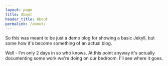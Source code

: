 ```yaml
---
layout: page
title: About
header_title: About
permalink: /about/
---
```


So this was meant to be just a demo blog for showing a basic Jekyll, but some how it's become something of an actual blog. 

Well - I'm only 2 days in so who knows. At this point anyway it's actually documenting some work we're doing on our bedroom. 
I'll see where it goes.